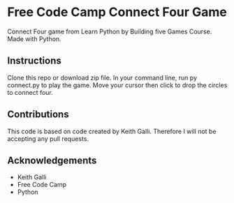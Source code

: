 # Free Code Camp Connect Four Game
Connect Four game from Learn Python by Building five Games Course. Made with Python.

## Instructions
Clone this repo or download zip file. In your command line, run py connect.py to play the game. Move your cursor then click to drop the circles to connect four.

## Contributions
This code is based on code created by Keith Galli. Therefore I will not be accepting any pull requests.

## Acknowledgements
* Keith Galli 
* Free Code Camp
* Python